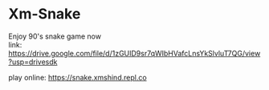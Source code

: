 # Xm-Snake

Enjoy 90's snake game now  
link:
https://drive.google.com/file/d/1zGUID9sr7qWIbHVafcLnsYkSlvluT7QG/view?usp=drivesdk


play online:
https://snake.xmshind.repl.co
